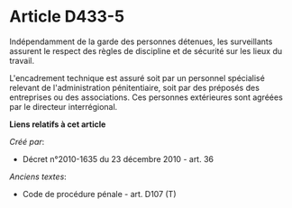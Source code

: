 # Article D433-5

Indépendamment de la garde des personnes détenues, les surveillants assurent le respect des règles de discipline et de
sécurité sur les lieux du travail.

L'encadrement technique est assuré soit par un personnel spécialisé relevant de l'administration pénitentiaire, soit par des
préposés des entreprises ou des associations. Ces personnes extérieures sont agréées par le directeur interrégional.

**Liens relatifs à cet article**

_Créé par_:

  - Décret n°2010-1635 du 23 décembre 2010 - art. 36

_Anciens textes_:

  - Code de procédure pénale - art. D107 (T)
